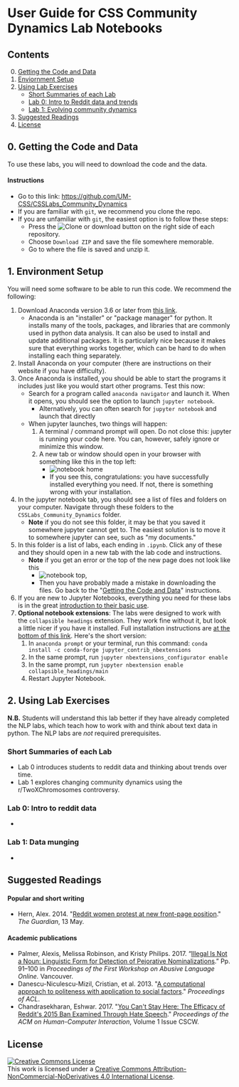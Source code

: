 # User Guide for CSS Community Dynamics Lab Notebooks

## Contents
0. [Getting the Code and Data](#download)
1. [Enviornment Setup](#setup)
2. [Using Lab Exercises](use)
    - [Short Summaries of each Lab](#summary)
    - [Lab 0: Intro to Reddit data and trends](#zero)
    - [Lab 1: Evolving community dynamics](#one)
3. [Suggested Readings](#readings)
4. [License](#license)    

## 0. Getting the Code and Data <a name="download"></a>
To use these labs, you will need to download the code and the data. 

#### Instructions
- Go to this link: https://github.com/UM-CSS/CSSLabs_Community_Dynamics
- If you are familiar with `git`, we recommend you clone the repo.
- If you are unfamiliar with `git`, the easiest option is to follow these steps:
    - Press the ![Clone or download](images/clone_or_download.png "Clone or download") button on the right side of each repository.
    - Choose `Download ZIP` and save the file somewhere memorable.
    - Go to where the file is saved and unzip it.

## 1. Environment Setup <a name="setup"></a>
You will need some software to be able to run this code. We recommend the following:
1. Download Anaconda version 3.6 or later from [this link](https://www.anaconda.com/download/).
    - Anaconda is an "installer" or "package manager" for python. It installs many of the tools, packages, and libraries that are commonly used in python data analysis. It can also be used to install and update additional packages. It is particularly nice because it makes sure that everything works together, which can be hard to do when installing each thing separately. 
2. Install Anaconda on your computer (there are instructions on their website if you have difficulty).
3. Once Anaconda is installed, you should be able to start the programs it includes just like you would start other programs. Test this now:
    - Search for a program called `anaconda navigator` and launch it. When it opens, you should see the option to launch `jupyter notebook`.
        - Alternatively, you can often search for `jupyter notebook` and launch that directly 
    - When jupyter launches, two things will happen:
        1. A terminal / command prompt will open. Do not close this: jupyter is running your code here. You can, however, safely ignore or minimize this window.
        2. A new tab or window should open in your browser with something like this in the top left: 
            - ![notebook home](images/notebook_home.png "notebook home") 
            - If you see this, congratulations: you have successfully installed everything you need. If not, there is something wrong with your installation.
4. In the jupyter notebook tab, you should see a list of files and folders on your computer. Navigate through these folders to the `CSSLabs_Community_Dynamics` folder.
    - **Note** if you do not see this folder, it may be that you saved it somewhere jupyter cannot get to. The easiest solution is to move it to somewhere jupyter can see, such as "my documents." 
5. In this folder is a list of labs, each ending in `.ipynb`. Click any of these and they should open in a new tab with the lab code and instructions.
    - **Note** if you get an error or the top of the new page does not look like this 
        - ![notebook top](images/notebook_top.png "notebook top"), 
        - Then you have probably made a mistake in downloading the files. Go back to the "[Getting the Code and Data](#download)" instructions. 
6. If you are new to Jupyter Notebooks, everything you need for these labs is in the great [introduction to their basic use](http://nbviewer.jupyter.org/github/jupyter/notebook/blob/master/docs/source/examples/Notebook/Notebook%20Basics.ipynb).
7. **Optional notebook extensions**: The labs were designed to work with the `collapsible headings` extension. They work fine without it, but look a little nicer if you have it installed. Full installation instructions are [at the bottom of this link](https://github.com/ipython-contrib/jupyter_contrib_nbextensions). Here's the short version:
    1. In `anaconda prompt` or your terminal, run this command: `conda install -c conda-forge jupyter_contrib_nbextensions`
    2. In the same prompt, run `jupyter nbextensions_configurator enable`
    3. In the same prompt, run `jupyter nbextension enable collapsible_headings/main`
    2. Restart Jupyter Notebook.


## 2. Using Lab Exercises <a name="use"></a>
**N.B.** Students will understand this lab better if they have already completed the NLP labs, which teach how to work with and think about text data in python. The NLP labs are *not* required prerequisites.

### Short Summaries of each Lab <a name="summary"></a>
- Lab 0 introduces students to reddit data and thinking about trends over time.
- Lab 1 explores changing community dynamics using the r/TwoXChromosomes controversy.

### Lab 0: Intro to reddit data <a name="zero"></a>
- 

### Lab 1: Data munging <a name="one"></a>
-

## Suggested Readings <a name="readings"></a>

#### Popular and short writing
- Hern, Alex. 2014. "[Reddit women protest at new front-page position](https://www.theguardian.com/technology/2014/may/13/reddit-women-protest-front-page-subforum-subreddit-position)." *The Guardian*, 13 May.

#### Academic publications
- Palmer, Alexis, Melissa Robinson, and Kristy Philips. 2017. “[Illegal Is Not a Noun: Linguistic Form for Detection of Pejorative Nominalizations](http://www.aclweb.org/anthology/W17-3014).” Pp. 91–100 in *Proceedings of the First Workshop on Abusive Language Online.* Vancouver.
- Danescu-Niculescu-Mizil, Cristian, et al. 2013. "[A computational approach to politeness with application to social factors](https://www.cs.cornell.edu/~cristian/Politeness.html)." *Proceedings of ACL*.
- Chandrasekharan, Eshwar. 2017. "[You Can't Stay Here: The Efficacy of Reddit's 2015 Ban Examined Through Hate Speech](https://dl.acm.org/citation.cfm?id=3171581.3134666)." *Proceedings of the ACM on Human-Computer Interaction*, Volume 1 Issue CSCW. 


## License <a name="license"></a> 
[![Creative Commons License](https://i.creativecommons.org/l/by-nc-nd/4.0/88x31.png)](http://creativecommons.org/licenses/by-nc-nd/4.0/)  
This work is licensed under a [Creative Commons Attribution-NonCommercial-NoDerivatives 4.0 International License](http://creativecommons.org/licenses/by-nc-nd/4.0/).














